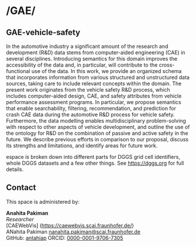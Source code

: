 # /GAE/
## GAE-vehicle-safety
In the automotive industry a significant amount of the research and development (R\&D) data stems from computer-aided engineering (CAE) in several disciplines. Introducing semantics for this domain improves the accessibility of the data and, in particular, will contribute to the cross-functional use of the data. In this work, we provide  an organized schema that incorporates information from various structured and unstructured data sources, taking care to include relevant concepts within the domain. The present work originates from the vehicle safety R&D process, which includes computer-aided design, CAE, and safety attributes from vehicle performance assessment programs. In particular, we propose semantics that enable searchability, filtering, recommendation, and prediction for crash CAE data during the automotive R&D process for vehicle safety. Furthermore, the data modelling enables multidisciplinary problem-solving with respect to other aspects of vehicle development, and outline the use of the ontology for R&D on the combination of passive and active safety in the future. We describe previous efforts in comparison to our proposal, discuss its strengths and limitations, and identify areas for future work.

espace is broken down into different parts for DGGS grid cell identifiers, whole DGGS datasets and a few other things. See <https://dggs.org> for full details.

## Contact
This space is administered by:  

**Anahita Pakiman**  
*Researcher*  
[CAEWebVis] (https://caewebvis.scai.fraunhofer.de/)  
ANahita Pakiman 
<nanahita.pakiman@scai.fraunhofer.de>  
GitHub: [antahiap](https://github.com/antahip)
ORCID: [0000-0001-9706-7305](https://orcid.org/0000-0001-9706-7305)  
